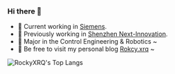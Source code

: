 ### Hi there 👋

- 🔭 Current working in [Siemens](https://www.siemens.com/global/en.html).
- 🔭 Previously working in [Shenzhen Next-Innovation](https://github.com/FRCNextInnovation).
- 🌱 Major in the Control Engineering & Robotics ~
- 💌 Be free to visit my personal blog [Rokcy.xrq](https://www.rocky-xrq.com/) ~

![RockyXRQ's Top Langs](https://github-readme-stats.vercel.app/api/top-langs/?username=RockyXRQ&layout=compact)
